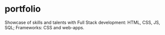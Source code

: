 # portfolio
Showcase of skills and talents with Full Stack development: HTML, CSS, JS, SQL; Frameworks: CSS and web-apps.
